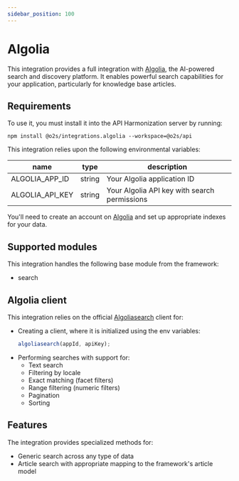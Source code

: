 ```yaml
---
sidebar_position: 100
---
```


# Algolia

This integration provides a full integration with [Algolia](https://www.algolia.com/), the AI-powered search and discovery platform. It enables powerful search capabilities for your application, particularly for knowledge base articles.

## Requirements

To use it, you must install it into the API Harmonization server by running:

```shell
npm install @o2s/integrations.algolia --workspace=@o2s/api
```

This integration relies upon the following environmental variables:

| name           | type   | description                                    |
|----------------|--------|------------------------------------------------|
| ALGOLIA_APP_ID | string | Your Algolia application ID                    |
| ALGOLIA_API_KEY| string | Your Algolia API key with search permissions   |

You'll need to create an account on [Algolia](https://www.algolia.com/) and set up appropriate indexes for your data.

## Supported modules

This integration handles the following base module from the framework:

- search

## Algolia client

This integration relies on the official [Algoliasearch](https://www.npmjs.com/package/algoliasearch) client for:

- Creating a client, where it is initialized using the env variables:
  ```typescript
  algoliasearch(appId, apiKey);
  ```
- Performing searches with support for:
  - Text search
  - Filtering by locale
  - Exact matching (facet filters)
  - Range filtering (numeric filters)
  - Pagination
  - Sorting

## Features

The integration provides specialized methods for:

- Generic search across any type of data
- Article search with appropriate mapping to the framework's article model
